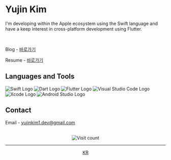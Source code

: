 # Yujin Kim

I'm developing within the Apple ecosystem using the Swift language and have a keep interest in cross-platform development using Flutter.

<br />

Blog - [바로가기](https://inblog.ai/yujinkim1)

Resume - [바로가기](https://pleasant-daphne-015.notion.site/a6e2c81a985a485fa94dd3ff2cc1542c?pvs=4)

## Languages and Tools

<img src="https://img.shields.io/badge/Swift-F05138?style=flat&logo=Swift&logoColor=FFF" alt="Swift Logo" /> <img src="https://img.shields.io/badge/Dart-0553B1?style=flate&logo=Dart&logoColor=FFF" alt="Dart Logo" /> <img src="https://img.shields.io/badge/Flutter-0553B1?style=flat&logo=Flutter&logoColor=FFF" alt="Flutter Logo" /> <img src="https://img.shields.io/badge/VScode-007ACC?style=flat&logo=VisualStudioCode&logoColor=FFF" alt="Visual Studio Code Logo" /> <img src="https://img.shields.io/badge/Xcode-147EFB?style=flat&logo=Xcode&logoColor=FFF" alt="Xcode Logo" /> <img src="https://img.shields.io/badge/AndroidStudio-FFF?style=flat&logo=AndroidStudio&logoColor=3DDC84" alt="Android Studio Logo" />
<!-- <img src="https://img.shields.io/badge/SwiftUI-007FFF?style=flat&logo=Swift&logoColor=000" /> -->

## Contact

Email - <yujinkim1.dev@gmail.com>

<!--
---

<h3 align="center"> GitHub Streak </h3>
<div align="center">
    <img src="https://github-readme-streak-stats.herokuapp.com/?user=yujinkim1&theme=swift&hide_border=true" />
</div>

---
-->

<br />

<div align="center"><img src="https://visitcount.itsvg.in/api?id=yujinkim1&icon=5&color=12" alt="Visit count" /></div>

---

<div align="center"><a href="https://github.com/yujinkim1">KR</a></div>
